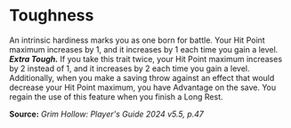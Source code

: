# Toughness

An intrinsic hardiness marks you as one born for battle. Your Hit Point maximum increases by 1, and it increases by 1 each time you gain a level.  
***Extra Tough.*** If you take this trait twice, your Hit Point maximum increases by 2 instead of 1, and it increases by 2 each time you gain a level.  
Additionally, when you make a saving throw against an effect that would decrease your Hit Point maximum, you have Advantage on the save. You regain the use of this feature when you finish a Long Rest.

**Source:** *Grim Hollow: Player's Guide 2024 v5.5, p.47*